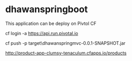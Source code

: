 # dhawanspringboot
This application can be deploy on Pivtol CF

cf login -a https://api.run.pivotal.io

cf push -p target\dhawanspringmvc-0.0.1-SNAPSHOT.jar

http://product-app-clumsy-tenaculum.cfapps.io/products
